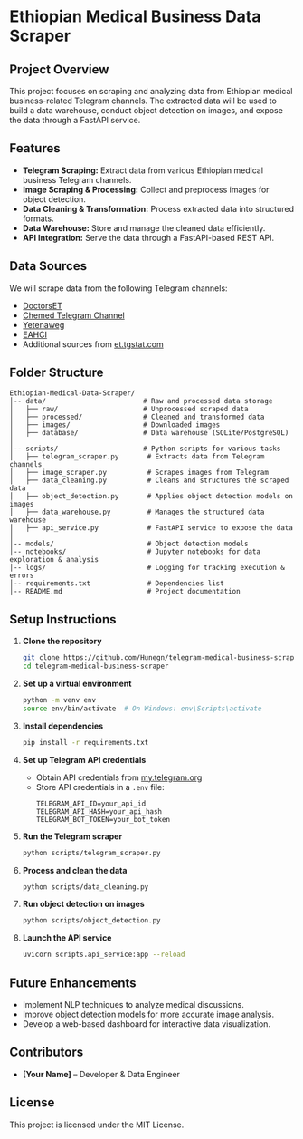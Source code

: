 # Ethiopian Medical Business Data Scraper

## Project Overview

This project focuses on scraping and analyzing data from Ethiopian medical business-related Telegram channels. The extracted data will be used to build a data warehouse, conduct object detection on images, and expose the data through a FastAPI service.

## Features

- **Telegram Scraping:** Extract data from various Ethiopian medical business Telegram channels.
- **Image Scraping & Processing:** Collect and preprocess images for object detection.
- **Data Cleaning & Transformation:** Process extracted data into structured formats.
- **Data Warehouse:** Store and manage the cleaned data efficiently.
- **API Integration:** Serve the data through a FastAPI-based REST API.

## Data Sources

We will scrape data from the following Telegram channels:

- [DoctorsET](https://t.me/DoctorsET)
- [Chemed Telegram Channel](https://t.me/lobelia4cosmetics)
- [Yetenaweg](https://t.me/yetenaweg)
- [EAHCI](https://t.me/EAHCI)
- Additional sources from [et.tgstat.com](https://et.tgstat.com/medicine)

## Folder Structure

```plaintext
Ethiopian-Medical-Data-Scraper/
│-- data/                        # Raw and processed data storage
│   ├── raw/                     # Unprocessed scraped data
│   ├── processed/               # Cleaned and transformed data
│   ├── images/                  # Downloaded images
│   ├── database/                # Data warehouse (SQLite/PostgreSQL)
│
│-- scripts/                     # Python scripts for various tasks
│   ├── telegram_scraper.py       # Extracts data from Telegram channels
│   ├── image_scraper.py          # Scrapes images from Telegram
│   ├── data_cleaning.py          # Cleans and structures the scraped data
│   ├── object_detection.py       # Applies object detection models on images
│   ├── data_warehouse.py         # Manages the structured data warehouse
│   ├── api_service.py            # FastAPI service to expose the data
│
│-- models/                       # Object detection models
│-- notebooks/                    # Jupyter notebooks for data exploration & analysis
│-- logs/                         # Logging for tracking execution & errors
│-- requirements.txt              # Dependencies list
│-- README.md                     # Project documentation
```

## Setup Instructions

1. **Clone the repository**

   ```bash
   git clone https://github.com/Hunegn/telegram-medical-business-scraper.git
   cd telegram-medical-business-scraper
   ```

2. **Set up a virtual environment**

   ```bash
   python -m venv env
   source env/bin/activate  # On Windows: env\Scripts\activate
   ```

3. **Install dependencies**

   ```bash
   pip install -r requirements.txt
   ```

4. **Set up Telegram API credentials**

   - Obtain API credentials from [my.telegram.org](https://my.telegram.org/)
   - Store API credentials in a `.env` file:
     ```plaintext
     TELEGRAM_API_ID=your_api_id
     TELEGRAM_API_HASH=your_api_hash
     TELEGRAM_BOT_TOKEN=your_bot_token
     ```

5. **Run the Telegram scraper**

   ```bash
   python scripts/telegram_scraper.py
   ```

6. **Process and clean the data**

   ```bash
   python scripts/data_cleaning.py
   ```

7. **Run object detection on images**

   ```bash
   python scripts/object_detection.py
   ```

8. **Launch the API service**

   ```bash
   uvicorn scripts.api_service:app --reload
   ```

## Future Enhancements

- Implement NLP techniques to analyze medical discussions.
- Improve object detection models for more accurate image analysis.
- Develop a web-based dashboard for interactive data visualization.

## Contributors

- **[Your Name]** – Developer & Data Engineer

## License

This project is licensed under the MIT License.

